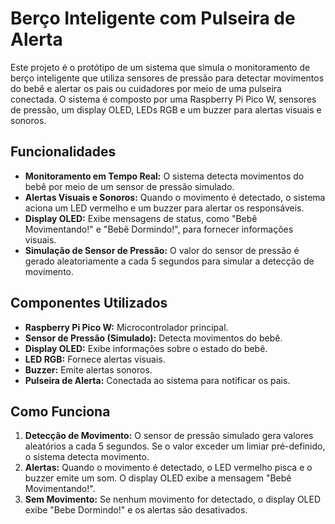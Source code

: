 # Berço Inteligente com Pulseira de Alerta

Este projeto é o protótipo de um sistema que simula o monitoramento de berço inteligente que utiliza sensores de pressão para detectar movimentos do bebê e alertar os pais ou cuidadores por meio de uma pulseira conectada. O sistema é composto por uma Raspberry Pi Pico W, sensores de pressão, um display OLED, LEDs RGB e um buzzer para alertas visuais e sonoros.

## Funcionalidades

- **Monitoramento em Tempo Real:** O sistema detecta movimentos do bebê por meio de um sensor de pressão simulado.
- **Alertas Visuais e Sonoros:** Quando o movimento é detectado, o sistema aciona um LED vermelho e um buzzer para alertar os responsáveis.
- **Display OLED:** Exibe mensagens de status, como "Bebê Movimentando!" e "Bebê Dormindo!", para fornecer informações visuais.
- **Simulação de Sensor de Pressão:** O valor do sensor de pressão é gerado aleatoriamente a cada 5 segundos para simular a detecção de movimento.

## Componentes Utilizados

- **Raspberry Pi Pico W:** Microcontrolador principal.
- **Sensor de Pressão (Simulado):** Detecta movimentos do bebê.
- **Display OLED:** Exibe informações sobre o estado do bebê.
- **LED RGB:** Fornece alertas visuais.
- **Buzzer:** Emite alertas sonoros.
- **Pulseira de Alerta:** Conectada ao sistema para notificar os pais.

## Como Funciona

1. **Detecção de Movimento:** O sensor de pressão simulado gera valores aleatórios a cada 5 segundos. Se o valor exceder um limiar pré-definido, o sistema detecta movimento.
2. **Alertas:** Quando o movimento é detectado, o LED vermelho pisca e o buzzer emite um som. O display OLED exibe a mensagem "Bebê Movimentando!".
3. **Sem Movimento:** Se nenhum movimento for detectado, o display OLED exibe "Bebe Dormindo!" e os alertas são desativados.
